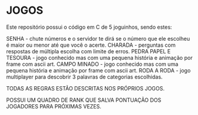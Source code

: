 # JOGOS
Este repositório possui o código em C de 5 joguinhos, sendo estes:

SENHA - chute números e o servidor te dirá se o número que ele escolheu é maior ou menor até que você o acerte.
CHARADA - perguntas com respostas de múltipla escolha com limite de erros. 
PEDRA PAPEL E TESOURA - jogo conhecido mas com uma pequena história e animação por frame com ascii art.
CAMPO MINADO - jogo conhecido mas com uma pequena história e animação por frame com ascii art.
RODA A RODA - jogo multiplayer para descobrir 3 palavras de categorias escolhidas.

TODAS AS REGRAS ESTÃO DESCRITAS NOS PRÓPRIOS JOGOS.

POSSUI UM QUADRO DE RANK QUE SALVA PONTUAÇÃO DOS JOGADORES PARA PRÓXIMAS VEZES.
